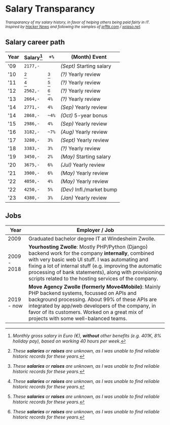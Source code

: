 # Salary Transparancy
<sub>_Transparancy of my salary history, in favor of helping others being paid fairly in IT. Inspired by [Hacker News](https://news.ycombinator.com/item?id=33323826) and following the samples of [jefftk.com](https://www.jefftk.com/money) / [xeiaso.net](https://xeiaso.net/salary-transparency)._</sub> 

## Salary career path
| **Year** | **Salary**[^1] | ``+%``  | **(Month) Event**          |
|----------|----------------|---------|----------------------------|
| '09      | ``2177,-``     |         | *(Sept)* Starting salary   |
| '10      | [^2]           | [^2]    | *(?)* Yearly review        |
| '11      | [^2]           | [^2]    | *(?)* Yearly review        |
| '12      | ``2562,-``     | [^2]    | *(?)* Yearly review        |
| '13      | ``2664,-``     | ``4%``  | *(?)* Yearly review        |
| '14      | ``2771,-``     | ``4%``  | *(Sep)* Yearly review      |
| '14      | ``2868,-``     | ``~4%`` | *(Oct)* 5-year bonus       |
| '15      | ``2986,-``     | ``4%``  | *(Sep)* Yearly review      |
| '16      | ``3182,-``     | ``~7%`` | *(Aug)* Yearly review      |
| '17      | ``3280,-``     | ``3%``  | *(Sept)* Yearly review     |
| '18      | ``3383,-``     | ``3%``  | *(?)* Yearly review        |
| '19      | ``3450,-``     | ``2%``  | *(May)* Starting salary    |
| '20      | ``3675,-``     | ``6%``  | *(Jul)* Yearly review      |
| '21      | ``3900,-``     | ``6%``  | *(May)* Yearly review      |
| '22      | ``4050,-``     | ``4%``  | *(May)* Yearly review      |
| '22      | ``4250,-``     | ``5%``  | *(Dev)* Infl./market bump  |
| '23      | ``4380,-``     | ``3%``  | *(Jan)* Yearly review      |

[^1]: *Monthly gross salary in Euro (€), **without** other benefits (e.g. 401K, 8% holiday pay), based on working 40 hours per week.*
[^2]: *These **salaries** or **raises** are unknown, as I was unable to find reliable historic records for these years.*

## Jobs
| **Year**    | **Employer / Job**                                                                                                                                                                                                                                                                                                                       |
|-------------|------------------------------------------------------------------------------------------------------------------------------------------------------------------------------------------------------------------------------------------------------------------------------------------------------------------------------------------|
| 2009        | Graduated bachelor degree IT at Windesheim Zwolle.                                                                                                                                                                                                                                                                                       | 
| 2009 - 2018 | **Yourhosting Zwolle**: Mostly PHP/Python (Django) backend work for the company **internally**, combined with very basic web UI stuff. I was automating and fixing a lot of internal stuff (e.g. improving the automatic processing of bank statements), along with provisioning scripts related to the hosting services of the company. | 
| 2019 - now  | **Move Agency Zwolle (formerly Move4Mobile)**: Mainly PHP backend systems, focussed on APIs and background processing. About 99% of these APIs are integrated by app/web developers of the company, in favor of its customers. Worked on a great mix of projects with some well-balanced teams.                                          | 
